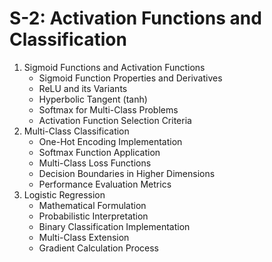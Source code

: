 # S-2: Activation Functions and Classification

1. Sigmoid Functions and Activation Functions
   - Sigmoid Function Properties and Derivatives
   - ReLU and its Variants
   - Hyperbolic Tangent (tanh)
   - Softmax for Multi-Class Problems
   - Activation Function Selection Criteria
2. Multi-Class Classification
   - One-Hot Encoding Implementation
   - Softmax Function Application
   - Multi-Class Loss Functions
   - Decision Boundaries in Higher Dimensions
   - Performance Evaluation Metrics
3. Logistic Regression
   - Mathematical Formulation
   - Probabilistic Interpretation
   - Binary Classification Implementation
   - Multi-Class Extension
   - Gradient Calculation Process
